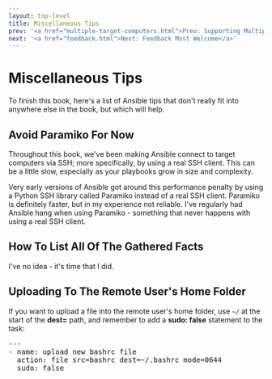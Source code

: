```yaml
---
layout: top-level
title: Miscellaneous Tips
prev: '<a href="multiple-target-computers.html">Prev: Supporting Multiple Target Computers</a>'
next: '<a href="feedback.html">Next: Feedback Most Welcome</a>'
---
```


# Miscellaneous Tips

To finish this book, here's a list of Ansible tips that don't really fit into anywhere else in the book, but which will help.

## Avoid Paramiko For Now

Throughout this book, we've been making Ansible connect to target computers via SSH; more specifically, by using a real SSH client.  This can be a little slow, especially as your playbooks grow in size and complexity.

Very early versions of Ansible got around this performance penalty by using a Python SSH library called Paramiko instead of a real SSH client.  Paramiko is definitely faster, but in my experience not reliable.  I've regularly had Ansible hang when using Paramiko - something that never happens with using a real SSH client.

## How To List All Of The Gathered Facts

I've no idea - it's time that I did.

## Uploading To The Remote User's Home Folder

If you want to upload a file into the remote user's home folder, use `~/` at the start of the __dest=__ path, and remember to add a __sudo: false__ statement to the task:

<pre>
---
- name: upload new bashrc file
  action: file src=bashrc dest=~/.bashrc mode=0644
  sudo: false
</pre>